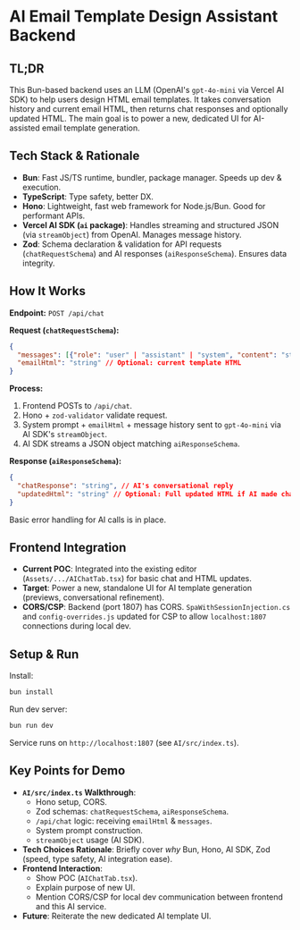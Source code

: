# AI Email Template Design Assistant Backend


## TL;DR

This Bun-based backend uses an LLM (OpenAI's `gpt-4o-mini` via Vercel AI SDK) to help users design HTML email templates. It takes conversation history and current email HTML, then returns chat responses and optionally updated HTML. The main goal is to power a new, dedicated UI for AI-assisted email template generation.

## Tech Stack & Rationale

*   **Bun**: Fast JS/TS runtime, bundler, package manager. Speeds up dev & execution.
*   **TypeScript**: Type safety, better DX.
*   **Hono**: Lightweight, fast web framework for Node.js/Bun. Good for performant APIs.
*   **Vercel AI SDK (`ai` package)**: Handles streaming and structured JSON (via `streamObject`) from OpenAI. Manages message history.
*   **Zod**: Schema declaration & validation for API requests (`chatRequestSchema`) and AI responses (`aiResponseSchema`). Ensures data integrity.

## How It Works

**Endpoint:** `POST /api/chat`

**Request (`chatRequestSchema`):**
```json
{
  "messages": [{"role": "user" | "assistant" | "system", "content": "string"}],
  "emailHtml": "string" // Optional: current template HTML
}
```

**Process:**
1.  Frontend POSTs to `/api/chat`.
2.  Hono + `zod-validator` validate request.
3.  System prompt + `emailHtml` + message history sent to `gpt-4o-mini` via AI SDK's `streamObject`.
4.  AI SDK streams a JSON object matching `aiResponseSchema`.

**Response (`aiResponseSchema`):**
```json
{
  "chatResponse": "string", // AI's conversational reply
  "updatedHtml": "string" // Optional: Full updated HTML if AI made changes
}
```

Basic error handling for AI calls is in place.

## Frontend Integration

*   **Current POC**: Integrated into the existing editor (`Assets/.../AIChatTab.tsx`) for basic chat and HTML updates.
*   **Target**: Power a new, standalone UI for AI template generation (previews, conversational refinement).
*   **CORS/CSP**: Backend (port 1807) has CORS. `SpaWithSessionInjection.cs` and `config-overrides.js` updated for CSP to allow `localhost:1807` connections during local dev.

## Setup & Run

Install:
```sh
bun install
```

Run dev server:
```sh
bun run dev
```
Service runs on `http://localhost:1807` (see `AI/src/index.ts`).

## Key Points for Demo

*   **`AI/src/index.ts` Walkthrough**:
    *   Hono setup, CORS.
    *   Zod schemas: `chatRequestSchema`, `aiResponseSchema`.
    *   `/api/chat` logic: receiving `emailHtml` & `messages`.
    *   System prompt construction.
    *   `streamObject` usage (AI SDK).
*   **Tech Choices Rationale**: Briefly cover *why* Bun, Hono, AI SDK, Zod (speed, type safety, AI integration ease).
*   **Frontend Interaction**:
    *   Show POC (`AIChatTab.tsx`).
    *   Explain purpose of new UI.
    *   Mention CORS/CSP for local dev communication between frontend and this AI service.
*   **Future**: Reiterate the new dedicated AI template UI.
